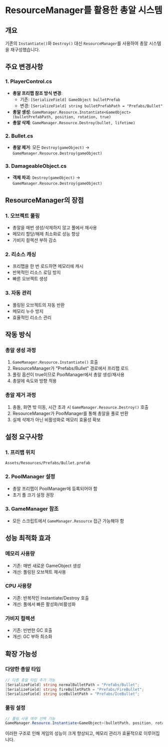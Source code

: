# ResourceManager를 활용한 총알 시스템

## 개요
기존의 `Instantiate()`와 `Destroy()` 대신 `ResourceManager`를 사용하여 총알 시스템을 재구성했습니다.

## 주요 변경사항

### 1. PlayerControl.cs
- **총알 프리팹 참조 방식 변경**: 
  - 기존: `[SerializeField] GameObject bulletPrefab`
  - 변경: `[SerializeField] string bulletPrefabPath = "Prefabs/Bullet"`
- **총알 생성**: `GameManager.Resource.Instantiate<GameObject>(bulletPrefabPath, position, rotation, true)`
- **총알 삭제**: `GameManager.Resource.Destroy(bullet, lifetime)`

### 2. Bullet.cs
- **총알 제거**: 모든 `Destroy(gameObject)` → `GameManager.Resource.Destroy(gameObject)`

### 3. DamageableObject.cs
- **객체 파괴**: `Destroy(gameObject)` → `GameManager.Resource.Destroy(gameObject)`

## ResourceManager의 장점

### 1. **오브젝트 풀링**
- 총알을 매번 생성/삭제하지 않고 풀에서 재사용
- 메모리 할당/해제 최소화로 성능 향상
- 가비지 컬렉션 부하 감소

### 2. **리소스 캐싱**
- 프리팹을 한 번 로드하면 메모리에 캐시
- 반복적인 리소스 로딩 방지
- 빠른 오브젝트 생성

### 3. **자동 관리**
- 풀링된 오브젝트의 자동 반환
- 메모리 누수 방지
- 효율적인 리소스 관리

## 작동 방식

### 총알 생성 과정
1. `GameManager.Resource.Instantiate()` 호출
2. ResourceManager가 "Prefabs/Bullet" 경로에서 프리팹 로드
3. 풀링 옵션이 true이므로 PoolManager에서 총알 생성/재사용
4. 총알에 속도와 방향 적용

### 총알 제거 과정
1. 충돌, 화면 밖 이동, 시간 초과 시 `GameManager.Resource.Destroy()` 호출
2. ResourceManager가 PoolManager를 통해 총알을 풀로 반환
3. 실제 삭제가 아닌 비활성화로 메모리 효율성 확보

## 설정 요구사항

### 1. 프리팹 위치
```
Assets/Resources/Prefabs/Bullet.prefab
```

### 2. PoolManager 설정
- 총알 프리팹이 PoolManager에 등록되어야 함
- 초기 풀 크기 설정 권장

### 3. GameManager 참조
- 모든 스크립트에서 `GameManager.Resource` 접근 가능해야 함

## 성능 최적화 효과

### 메모리 사용량
- 기존: 매번 새로운 GameObject 생성
- 개선: 풀링된 오브젝트 재사용

### CPU 사용량
- 기존: 반복적인 Instantiate/Destroy 호출
- 개선: 풀에서 빠른 활성화/비활성화

### 가비지 컬렉션
- 기존: 빈번한 GC 호출
- 개선: GC 부하 최소화

## 확장 가능성

### 다양한 총알 타입
```csharp
// 다른 총알 타입 추가 가능
[SerializeField] string normalBulletPath = "Prefabs/Bullet";
[SerializeField] string fireBulletPath = "Prefabs/FireBullet";
[SerializeField] string iceBulletPath = "Prefabs/IceBullet";
```

### 풀링 설정
```csharp
// 풀링 사용 여부 선택 가능
GameManager.Resource.Instantiate<GameObject>(bulletPath, position, rotation, usePooling);
```

이러한 구조로 인해 게임의 성능이 크게 향상되고, 메모리 관리가 효율적으로 이루어집니다. 